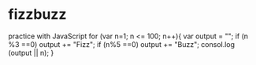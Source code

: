 # fizzbuzz
practice with JavaScript
for (var n=1; n <= 100; n++){
var output = "";
if (n %3 ==0)
output += "Fizz";
if (n%5 ==0)
output += "Buzz";
consol.log (output || n);
}
